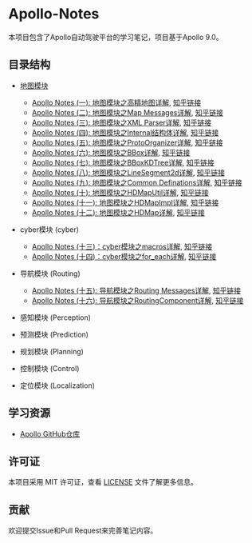 <!--
 * @Author: LOTEAT
 * @Date: 2025-06-23 13:40:24
-->
# Apollo-Notes

本项目包含了Apollo自动驾驶平台的学习笔记，项目基于Apollo 9.0。

## 目录结构

- [地图模块](./map)
  - [Apollo Notes (一): 地图模块之高精地图详解](./map/高精地图/高精地图详解.md), [知乎链接](https://zhuanlan.zhihu.com/p/1921517927062021124)
  - [Apollo Notes (二): 地图模块之Map Messages详解](./map/MapMessages/map_messages.md), [知乎链接](https://zhuanlan.zhihu.com/p/1924476056364098460)
  - [Apollo Notes (三): 地图模块之XML Parser详解](./map/XMLParser/xml_parser详解.md), [知乎链接](https://zhuanlan.zhihu.com/p/1924866027306615655)
  - [Apollo Notes (四): 地图模块之Internal结构体详解](./map/InternalStruct/internal_struct.md), [知乎链接](https://zhuanlan.zhihu.com/p/1925550940817192039)
  - [Apollo Notes (五): 地图模块之ProtoOrganizer详解](./map/ProtoOrganizer/proto_organizer.md), [知乎链接](https://zhuanlan.zhihu.com/p/1925574451619169650)
  - [Apollo Notes (六): 地图模块之BBox详解](./map/BBox/bbox.md), [知乎链接](https://zhuanlan.zhihu.com/p/1925506308330723138)
  - [Apollo Notes (七): 地图模块之BBoxKDTree详解](./map/BBoxKDTree/bbox_kdtree.md), [知乎链接](https://zhuanlan.zhihu.com/p/1925648424105116458)
  - [Apollo Notes (八): 地图模块之LineSegment2d详解](./map/LineSegment2d/line_segment2d.md), [知乎链接](https://zhuanlan.zhihu.com/p/1931734187502735684)
  - [Apollo Notes (九): 地图模块之Common Definations详解](./map/CommonDefinations/common_definations.md), [知乎链接](https://zhuanlan.zhihu.com/p/1931734913830351038)
  - [Apollo Notes (十): 地图模块之HDMapUtil详解](./map/HDMapUtil/hdmap_util.md), [知乎链接](https://zhuanlan.zhihu.com/p/1935727865837647323)
  - [Apollo Notes (十一): 地图模块之HDMapImpl详解](./map/HDMapImpl/hdmap_impl.md), [知乎链接](https://zhuanlan.zhihu.com/p/1935729606754796461)
  - [Apollo Notes (十二): 地图模块之HDMap详解](./map/HDMap/hdmap.md), [知乎链接](https://zhuanlan.zhihu.com/p/1935730286999602574)

- cyber模块 (cyber)
  - [Apollo Notes (十三)：cyber模块之macros详解](./cyber/macros/macros.md), [知乎链接](https://zhuanlan.zhihu.com/p/1936016024702026293)
  - [Apollo Notes (十四)：cyber模块之for_each详解](./cyber/for_each/for_each.md), [知乎链接](https://zhuanlan.zhihu.com/p/1936016848442327242)

- 导航模块 (Routing) 
  - [Apollo Notes (十五): 导航模块之Routing Messages详解](./routing/routing_msgs/routing_msgs.md), [知乎链接](https://zhuanlan.zhihu.com/p/1936118183711999845)
  - [Apollo Notes (十六): 导航模块之RoutingComponent详解](./routing/routing_component/routing_component.md), [知乎链接](https://zhuanlan.zhihu.com/p/1936118805467227966)

- 感知模块 (Perception)
- 预测模块 (Prediction)
- 规划模块 (Planning)
- 控制模块 (Control)
- 定位模块 (Localization)

## 学习资源

- [Apollo GitHub仓库](https://github.com/ApolloAuto/apollo)

## 许可证

本项目采用 MIT 许可证，查看 [LICENSE](LICENSE) 文件了解更多信息。

## 贡献

欢迎提交Issue和Pull Request来完善笔记内容。
